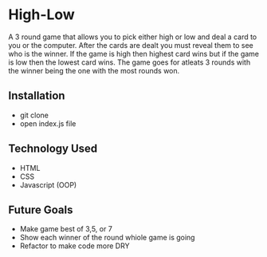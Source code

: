 # High-Low
A 3 round game that allows you to pick either high or low and deal a card to you or the computer. 
After the cards are dealt you must reveal them to see who is the winner. 
If the game is high then highest card wins but if the game is low then the lowest card wins.
The game goes for atleats 3 rounds with the winner being the one with the most rounds won.

## Installation
- git clone
- open index.js file

## Technology Used
- HTML
- CSS
- Javascript (OOP)

## Future Goals
- Make game best of 3,5, or 7
- Show each winner of the round whiole game is going
- Refactor to make code more DRY
